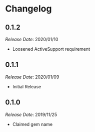# Changelog

## 0.1.2

*Release Date*: 2020/01/10

- Loosened ActiveSupport requirement

## 0.1.1

*Release Date*: 2020/01/09

- Initial Release

## 0.1.0

*Release Date*: 2019/11/25

- Claimed gem name

